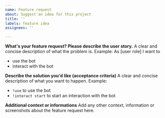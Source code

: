 ```yaml
---
name: Feature request
about: Suggest an idea for this project
title: ''
labels: feature idea
assignees: ''

---
```


**What's your feature request? Please describe the user story.**
A clear and concise description of what the problem is. Example:
As [user role] I want to
- use the bot
- interact with the bot

**Describe the solution you'd like (acceptance criteria)**
A clear and concise description of what you want to happen. Example:
- `!use` to use the bot
- `!interact start` to start an interaction with the bot

**Additional context or informations**
Add any other context, information or screenshots about the feature request here.
